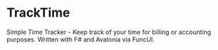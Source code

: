 # TrackTime
Simple Time Tracker - Keep track of your time for billing or accounting purposes.  Written with F# and Avalonia via FuncUI.
